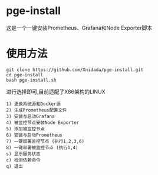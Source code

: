 # pge-install
这是一个一键安装Prometheus、Grafana和Node Exporter脚本

# 使用方法
```
git clone https://github.com/Xnidada/pge-install.git
cd pge-install
bash pge-install.sh
```
进行选择即可,目前适配了X86架构的LINUX
```
1) 更换系统源和Docker源
2) 生成Prometheus配置文件
3) 安装与启动Grafana
4) 被监控节点安装Node Exporter
5) 添加被监控节点
6) 安装与启动Prometheus
7) 一键部署监控节点 (执行1,2,3,6)
8) 一键部署被监控节点 (执行1,4)
s) 显示服务状态
c) 检测依赖命令
q) 退出
```
